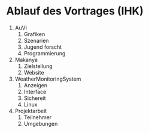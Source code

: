 # Ablauf des Vortrages (IHK)

1. AuVi
    1. Grafiken
    1. Szenarien
    1. Jugend forscht
    1. Programmierung
1. Makanya
    1. Zielstellung
    1. Website
1. WeatherMonitoringSystem
    1. Anzeigen
    1. Interface
    1. Sichereit
    1. Linux
1. Projektarbeit
    1. Teilnehmer
    1. Umgebungen
